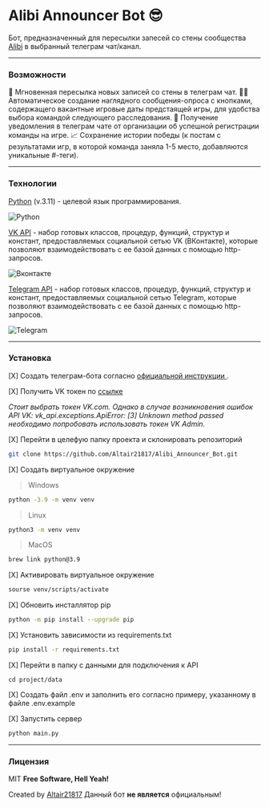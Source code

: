 # __Alibi Announcer Bot__ 😎

Бот, предназначенный для пересылки запесей со стены сообщества [Alibi](https://ru.wikipedia.org/wiki/Толстой,_Лев_Николаевич) в выбранный телеграм чат/канал.
___
### Возможности
💨 Мгновенная пересылка новых записей со стены в телеграм чат.
🙋‍♀️ Автоматическое создание наглядного сообщения-опроса с кнопками, содержащего вакантные игровые даты предстаящей игры, для удобства выбора командой следующего расследования.
🚨 Получение уведомления в телеграм чате от организации об успешной регистрации команды на игре.
📈 Сохранение истории победы (к постам с результатами игр, в которой команда заняла 1-5 место, добавляются уникальные #-теги).
___
### Технологии

[Python] (v.3.11) - целевой язык программирования.

![Python](https://img.shields.io/badge/python-3670A0?style=for-the-badge&logo=python&logoColor=ffdd54)

[VK API] - набор готовых классов, процедур, функций, структур и констант, предоставляемых социальной сетью VK (ВКонтакте), которые позволяют взаимодействовать с ее базой данных с помощью http-запросов.

![Вконтакте](https://img.shields.io/badge/вконтакте-%232E87FB.svg?&style=for-the-badge&logo=vk&logoColor=white)

[Telegram API] - набор готовых классов, процедур, функций, структур и констант, предоставляемых социальной сетью Telegram, которые позволяют взаимодействовать с ее базой данных с помощью http-запросов.

![Telegram](https://img.shields.io/badge/Telegram-2CA5E0?style=for-the-badge&logo=telegram&logoColor=white)
___

### Установка

[X] Создать телеграм-бота согласно [официальной инструкции ](https://core.telegram.org/bots).

[X] Получить VK токен по [ссылке ](https://vkhost.github.io/)

_Стоит выбрать токен VK.com. Однако в случае возникновения ошибок API VK: vk_api.exceptions.ApiError: [3] Unknown method passed необходимо попробовать использовать токен VK Admin._

[X] Перейти в целефую папку проекта и склонировать репозиторий
```sh
git clone https://github.com/Altair21817/Alibi_Announcer_Bot.git
```

[X] Создать виртуальное окружение

> Windows

```sh
python -3.9 -m venv venv
```

> Linux

```sh
python3 -m venv venv
```

> MacOS

```sh
brew link python@3.9
```

[X] Активировать виртуальное окружение

```sh
sourse venv/scripts/activate
```

[X] Обновить инсталлятор pip

```sh
python -m pip install --upgrade pip
```

[X] Установить зависимости из requirements.txt

```sh
pip install -r requirements.txt
```

[X] Перейти в папку с данными для подключения к API
```
cd project/data
```

[X] Создать файл .env и заполнить его согласно примеру, указанному в файле .env.example

[X] Запустить сервер

```sh
python main.py
```
___
### Лицензия

MIT 
**Free Software, Hell Yeah!**

Created by [Altair21817]
Данный бот __не является__ официальным!

[Altair21817]: <https://github.com/Altair21817>
[Alibi]: <https://vk.com/alibigames>
[Python]: <https://www.python.org/>
[VK API]: <https://dev.vk.com/api/overview>
[Telegram API]: <https://core.telegram.org/bots/api>
